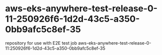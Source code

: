 # aws-eks-anywhere-test-release-0-11-250926f6-1d2d-43c5-a350-0bb9afc5c8ef-35
repository for use with E2E test job aws-eks-anywhere-test-release-0-11:250926f6-1d2d-43c5-a350-0bb9afc5c8ef-35

